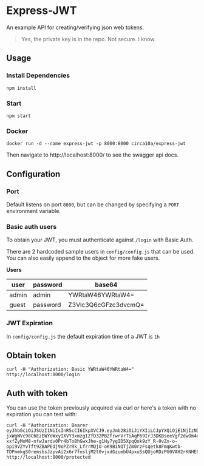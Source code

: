 # Express-JWT

An example API for creating/verifying json web tokens.

> Yes, the private key is in the repo. Not secure. I know.

## Usage

### Install Dependencies

```
npm install
```

### Start

```
npm start
```

### Docker

```shell
docker run -d --name express-jwt -p 8000:8000 circa10a/express-jwt
```

Then navigate to http://localhost:8000/ to see the swagger api docs.

## Configuration

### Port

Default listens on port `8000`, but can be changed by specifying a `PORT` environment variable.

### Basic auth users

To obtain your JWT, you must authenticate against `/login` with Basic Auth.

There are 2 hardcoded sample users in `config/config.js` that can be used. You can also easily append to the object for more fake users.

**Users**

| user | password | base64 |
|---|---|---|
| admin | admin | YWRtaW46YWRtaW4= |
| guest | password | Z3Vlc3Q6cGFzc3dvcmQ= |

### JWT Expiration

In `config/config.js` the default expiration time of a JWT is `1h`

## Obtain token

```shell
curl -H "Authorization: Basic YWRtaW46YWRtaW4=" http://localhost:8000/login
```

## Auth with token

You can use the token previously acquired via curl or here's a token with no expiration you can test with:

```shell
curl -H "Authorization: Bearer eyJhbGciOiJSUzI1NiIsInR5cCI6IkpXVCJ9.eyJmb28iOiJiYXIiLCJpYXQiOjE1NjIzNDc0MzR9.g0-jxWgWVc98C6EzEWYoWxyIXVY3xmzgIZfD32PBZfrwrVrTiAqP69IrJ3DKBseeVgf2dwOm4ennwpakHXv-xxfZyMoM8-nfwJardv0Pr4bToBhGwxJhe-g1Hy7ygID5XpqQok9zY_R-0vZn-o-opi9VZYvTft9ZBAPEdj9oPZrRk_LfrrMQjO-oK9BiNQTjZm0rzFsqetk8FmqKwtb-TDPmmkgS0remsbsJzyvAi2x6r7fosljM2t0vjxdGzumbU4pxuSsQUjoRDzPG0VAH2rKNHECFqmCWJ8myIBOobYYAt7TIW0TzzJkyXb9amfDjy1IBlZyvwEznTUT_XBh6hQ" http://localhost:8000/protected
```